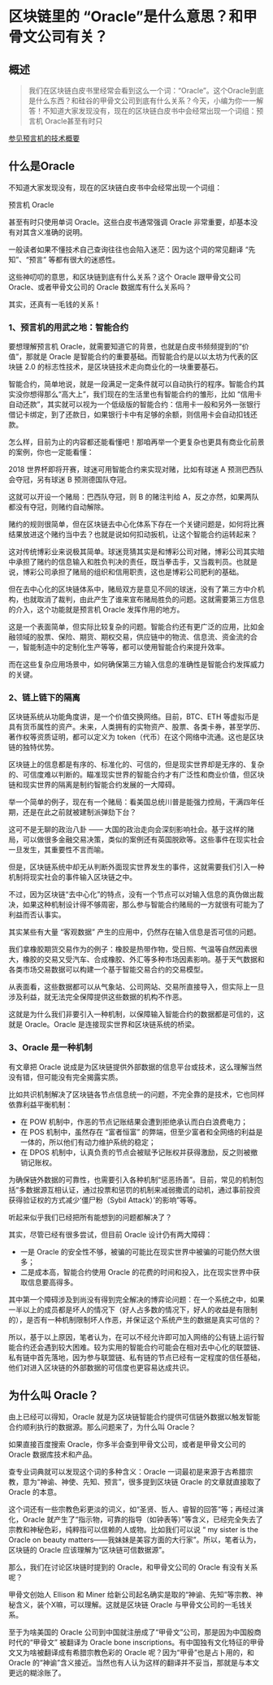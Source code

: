 # 区块链里的 “Oracle”是什么意思？和甲骨文公司有关？

## 概述

> 我们在区块链白皮书里经常会看到这么一个词：“Oracle”。这个Oracle到底是什么东西？和硅谷的甲骨文公司到底有什么关系？今天，小编为你一一解答！不知道大家发现没有，现在的区块链白皮书中会经常出现一个词组：预言机 Oracle甚至有时只

[参见预言机的技术概要](../../核心技术/预言机/预言机概要.md)

## 什么是Oracle
不知道大家发现没有，现在的区块链白皮书中会经常出现一个词组：

预言机 Oracle

甚至有时只使用单词 Oracle。这些白皮书通常强调 Oracle 非常重要，却基本没有对其含义准确的说明。

一般读者如果不懂技术自己查询往往也会陷入迷茫：因为这个词的常见翻译 “先知”、“预言” 等都有很大的迷惑性。

这些神叨叨的意思，和区块链到底有什么关系？这个 Oracle 跟甲骨文公司 Oracle、或者甲骨文公司的 Oracle 数据库有什么关系吗？

其实，还真有一毛钱的关系！

### 1、预言机的用武之地：智能合约

要想理解预言机 Oracle，就需要知道它的背景，也就是白皮书频频提到的“价值”，那就是 Oracle 是智能合约的重要基础。而智能合约是以以太坊为代表的区块链 2.0 的标志性技术，是区块链技术走向商业化的一块重要基石。

智能合约，简单地说，就是一段满足一定条件就可以自动执行的程序。智能合约其实没你想得那么“高大上”，我们现在的生活里也有智能合约的雏形，比如 “信用卡自动还款”，其实就可以视为一个低级版的智能合约：信用卡一般和另外一张银行借记卡绑定，到了还款日，如果银行卡中有足够的余额，则信用卡会自动扣钱还款。

怎么样，目前为止的内容都还能看懂吧！那咱再举一个更复杂也更具有商业化前景的案例，你也一定能看懂：

2018 世界杯即将开赛，球迷可用智能合约来实现对赌，比如有球迷 A 预测巴西队会夺冠，另有球迷 B 预测德国队夺冠。

这就可以开设一个赌局：巴西队夺冠，则 B 的赌注判给 A，反之亦然，如果两队都没有夺冠，则赌约自动解除。

赌约的规则很简单，但在区块链去中心化体系下存在一个关键问题是，如何将比赛结果放进这个赌约当中去？也就是说如何扣动扳机，让这个智能合约运转起来？

这对传统博彩业来说极其简单。球迷竞猜其实是和博彩公司对赌，博彩公司其实暗中承担了赌约的信息输入和胜负判决的责任，既当拳击手，又当裁判员。也就是说，博彩公司承担了赌局的组织和信用职责，这也是博彩公司肥利的基础。

但在去中心化的区块链体系中，赌局双方是意见不同的球迷，没有了第三方中介机构，也就取消了裁判，由此产生了谁来宣布赌局胜负的问题。这就需要第三方信息的介入，这个功能就是预言机 Oracle 发挥作用的地方。

这是一个表面简单，但实际比较复杂的问题。智能合约还有更广泛的应用，比如金融领域的股票、保险、期货、期权交易，供应链中的物流、信息流、资金流的合一，智能制造中的定制化生产等等，都可以使用智能合约来提升效率。

而在这些复杂应用场景中，如何确保第三方输入信息的准确性是智能合约发挥威力的关键。

### 2、链上链下的隔离

区块链系统从功能角度讲，是一个价值交换网络。目前，BTC、ETH 等虚拟币是具有货币属性的资产。未来，人类拥有的实物资产、股票、各类卡券，甚至学历、著作权等资质证明，都可以定义为 token（代币）在这个网络中流通。这也是区块链的独特优势。

区块链上的信息都是有序的、标准化的、可信的，但是现实世界却是无序的、复杂的、可信度难以判断的。瞄准现实世界的智能合约才有广泛性和商业价值，但区块链和现实世界的隔离是制约智能合约发展的一大障碍。

举一个简单的例子，现在有一个赌局：看美国总统川普是能强力控局，干满四年任期，还是在此之前就被建制派弹劾下台？

这可不是无聊的政治八卦 —— 大国的政治走向会深刻影响社会。基于这样的赌局，可以做很多金融交易决策，类似的案例还有英国脱欧等。这些事件在现实社会一旦发生，其重要性不言而喻。

但是，区块链系统中却无从判断外面现实世界发生的事件，这就需要我们引入一种机制将现实社会的事件输入区块链之中。

不过，因为区块链“去中心化”的特点，没有一个节点可以对输入信息的真伪做出裁决，如果这种机制设计得不够周密，那么参与智能合约赌局的一方就很有可能为了利益而否认事实。

其实某些有大量 “客观数据” 产生的应用中，仍然存在输入信息是否可信的问题。

我们拿橡胶期货交易作为的例子：橡胶是热带作物，受日照、气温等自然因素很大，橡胶的交易又受汽车、合成橡胶、外汇等多种市场因素影响。基于天气数据和各类市场交易数据可以构建一个基于智能交易合约的交易模型。

从表面看，这些数据都可以从气象站、公司网站、交易所直接导入，但实际上一旦涉及利益，就无法完全保障提供这些数据的机构不作恶。

这就是为什么我们非要引入一种机制，以保障输入智能合约的数据都是可信的，这就是 Oracle。Oracle 是连接现实世界和区块链系统的桥梁。

### 3、Oracle 是一种机制

有文章把 Oracle 说成是为区块链提供外部数据的信息平台或技术，这么理解当然没有错，但可能没有完全揭露实质。

比如共识机制解决了区块链各节点信息统一的问题，不完全靠的是技术，它也同样依靠利益平衡机制：

- 在 POW 机制中，作恶的节点记账结果会遭到拒绝承认而白白浪费电力；
- 在 POS 机制中，虽然存在 “富者恒富” 的弊端，但至少富者和全网络的利益是一体的，所以他们有动力维护系统的稳定；
- 在 DPOS 机制中，认真负责的节点会被赋予记账权并获得激励，反之则被撤销记账权。

为确保链外数据的可靠性，也需要引入各种机制“惩恶扬善”。目前，常见的机制包括“多数据源互相认证，通过投票和惩罚的机制来减弱撒谎的动机，通过事前投资获得验证权的方式减少‘僵尸粉（Sybil Attack）’的影响”等等。

听起来似乎我们已经把所有能想到的问题都解决了？

其实，尽管已经有很多尝试，但目前 Oracle 设计仍有两大障碍：
- 一是 Oracle 的安全性不够，被骗的可能比在现实世界中被骗的可能仍然大很多；
- 二是成本高，智能合约使用 Oracle 的花费的时间和投入，比在现实世界中获取信息要高得多。

其中第一个障碍涉及到尚没有得到完全解决的博弈论问题：在一个系统之中，如果一半以上的成员都是坏人的情况下（好人占多数的情况下，好人的收益是有限制的），是否有一种机制限制坏人作恶，并保证这个系统产生的数据是真实可信的？

所以，基于以上原因，笔者认为，在可以不经允许即可加入网络的公有链上运行智能合约还会遇到较大困难。较为实用的智能合约可能会在相对去中心化的联盟链、私有链中首先落地，因为参与联盟链、私有链的节点已经有一定程度的信任基础，他们对进入区块链的外部数据的可信度也更容易达成共识。

## 为什么叫 Oracle？

由上已经可以得知，Oracle 就是为区块链智能合约提供可信链外数据以触发智能合约顺利执行的数据源。那么问题来了，为什么叫 Oracle？

如果直接百度搜索 Oracle，你多半会查到甲骨文公司，或者是甲骨文公司的 Oracle 数据库技术和产品。

查专业词典就可以发现这个词的多种含义：Oracle 一词最初是来源于古希腊宗教，意为“神谕、神使、先知、预言”，很多提到区块链 Oracle 的文章就直接取了 Oracle 的本意。

这个词还有一些宗教色彩更淡的词义，如“圣贤、哲人、睿智的回答”等；再经过演化，Oracle 就产生了“指示物，可靠的指导（如钟表等）”等含义，已经完全失去了宗教和神秘色彩，纯粹指可以信赖的人或物。比如我们可以说 “ my sister is the Oracle on beauty matters——我妹妹是美容方面的大行家”。所以，笔者认为，区块链的 Oracle 应该理解为“区块链可信数据源”。

那么，我们在讨论区块链时提到的 Oracle，和甲骨文公司的 Oracle 有没有关系呢？

甲骨文创始人 Ellison 和 Miner 给新公司起名确实是取的“神谕、先知”等宗教、神秘含义，装个X嘛，可以理解。这就是区块链 Oracle 与甲骨文公司的一毛钱关系。

至于为啥美国的 Oracle 公司到中国就注册成了“甲骨文”公司，那是因为中国殷商时代的“甲骨文” 被翻译为 Oracle bone inscriptions。有中国独有文化特征的甲骨文又为啥被翻译成有希腊宗教色彩的 Oracle 呢？因为“甲骨”也是占卜用的，和 Oracle 的“神谕”含义接近。当然也有人认为这样的翻译并不妥当，那就是与本文更远的糊涂账了。
